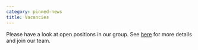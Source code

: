 ```yaml
---
category: pinned-news
title: Vacancies
---
```


Please have a look at open positions in our group.
See [here](../vacancies) for more details and join our team.
